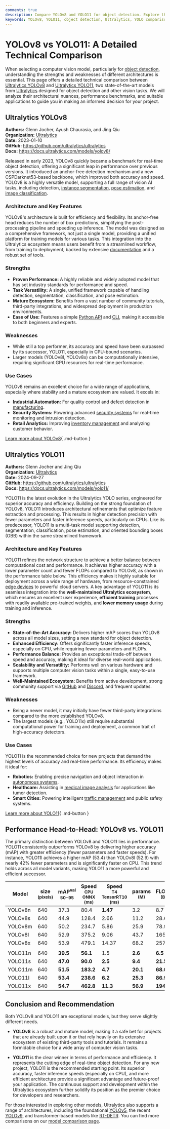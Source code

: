 ```yaml
---
comments: true
description: Compare YOLOv8 and YOLO11 for object detection. Explore their performance, architecture, and best-use cases to find the right model for your needs.
keywords: YOLOv8, YOLO11, object detection, Ultralytics, YOLO comparison, machine learning, computer vision, inference speed, model accuracy
---
```


# YOLOv8 vs YOLO11: A Detailed Technical Comparison

When selecting a computer vision model, particularly for [object detection](https://docs.ultralytics.com/tasks/detect/), understanding the strengths and weaknesses of different architectures is essential. This page offers a detailed technical comparison between [Ultralytics YOLOv8](https://docs.ultralytics.com/models/yolov8/) and [Ultralytics YOLO11](https://docs.ultralytics.com/models/yolo11/), two state-of-the-art models from [Ultralytics](https://www.ultralytics.com) designed for object detection and other vision tasks. We will analyze their architectural nuances, performance benchmarks, and suitable applications to guide you in making an informed decision for your project.

<script async src="https://cdn.jsdelivr.net/npm/chart.js"></script>
<script defer src="../../javascript/benchmark.js"></script>

<canvas id="modelComparisonChart" width="1024" height="400" active-models='["YOLOv8", "YOLO11"]'></canvas>

## Ultralytics YOLOv8

**Authors:** Glenn Jocher, Ayush Chaurasia, and Jing Qiu  
**Organization:** [Ultralytics](https://www.ultralytics.com/)  
**Date:** 2023-01-10  
**GitHub:** <https://github.com/ultralytics/ultralytics>  
**Docs:** <https://docs.ultralytics.com/models/yolov8/>

Released in early 2023, YOLOv8 quickly became a benchmark for real-time object detection, offering a significant leap in performance over previous versions. It introduced an anchor-free detection mechanism and a new CSPDarknet53-based backbone, which improved both accuracy and speed. YOLOv8 is a highly versatile model, supporting a full range of vision AI tasks, including detection, [instance segmentation](https://docs.ultralytics.com/tasks/segment/), [pose estimation](https://docs.ultralytics.com/tasks/pose/), and [image classification](https://docs.ultralytics.com/tasks/classify/).

### Architecture and Key Features

YOLOv8's architecture is built for efficiency and flexibility. Its anchor-free head reduces the number of box predictions, simplifying the post-processing pipeline and speeding up inference. The model was designed as a comprehensive framework, not just a single model, providing a unified platform for training models for various tasks. This integration into the Ultralytics ecosystem means users benefit from a streamlined workflow, from training to deployment, backed by extensive [documentation](https://docs.ultralytics.com/models/yolov8/) and a robust set of tools.

### Strengths

- **Proven Performance:** A highly reliable and widely adopted model that has set industry standards for performance and speed.
- **Task Versatility:** A single, unified framework capable of handling detection, segmentation, classification, and pose estimation.
- **Mature Ecosystem:** Benefits from a vast number of community tutorials, third-party integrations, and widespread deployment in production environments.
- **Ease of Use:** Features a simple [Python API](https://docs.ultralytics.com/usage/python/) and [CLI](https://docs.ultralytics.com/usage/cli/), making it accessible to both beginners and experts.

### Weaknesses

- While still a top performer, its accuracy and speed have been surpassed by its successor, YOLO11, especially in CPU-bound scenarios.
- Larger models (YOLOv8l, YOLOv8x) can be computationally intensive, requiring significant GPU resources for real-time performance.

### Use Cases

YOLOv8 remains an excellent choice for a wide range of applications, especially where stability and a mature ecosystem are valued. It excels in:

- **Industrial Automation:** For quality control and defect detection in [manufacturing](https://www.ultralytics.com/solutions/ai-in-manufacturing).
- **Security Systems:** Powering advanced [security systems](https://www.ultralytics.com/blog/security-alarm-system-projects-with-ultralytics-yolov8) for real-time monitoring and intrusion detection.
- **Retail Analytics:** Improving [inventory management](https://www.ultralytics.com/blog/ai-for-smarter-retail-inventory-management) and analyzing customer behavior.

[Learn more about YOLOv8](https://docs.ultralytics.com/models/yolov8/){ .md-button }

## Ultralytics YOLO11

**Authors:** Glenn Jocher and Jing Qiu  
**Organization:** [Ultralytics](https://www.ultralytics.com/)  
**Date:** 2024-09-27  
**GitHub:** <https://github.com/ultralytics/ultralytics>  
**Docs:** <https://docs.ultralytics.com/models/yolo11/>

YOLO11 is the latest evolution in the Ultralytics YOLO series, engineered for superior accuracy and efficiency. Building on the strong foundation of YOLOv8, YOLO11 introduces architectural refinements that optimize feature extraction and processing. This results in higher detection precision with fewer parameters and faster inference speeds, particularly on CPUs. Like its predecessor, YOLO11 is a multi-task model supporting detection, segmentation, classification, pose estimation, and oriented bounding boxes (OBB) within the same streamlined framework.

### Architecture and Key Features

YOLO11 refines the network structure to achieve a better balance between computational cost and performance. It achieves higher accuracy with a lower parameter count and fewer FLOPs compared to YOLOv8, as shown in the performance table below. This efficiency makes it highly suitable for deployment across a wide range of hardware, from resource-constrained [edge devices](https://docs.ultralytics.com/guides/nvidia-jetson/) to powerful cloud servers. A key advantage of YOLO11 is its seamless integration into the **well-maintained Ultralytics ecosystem**, which ensures an excellent user experience, **efficient training** processes with readily available pre-trained weights, and **lower memory usage** during training and inference.

### Strengths

- **State-of-the-Art Accuracy:** Delivers higher mAP scores than YOLOv8 across all model sizes, setting a new standard for object detection.
- **Enhanced Efficiency:** Offers significantly faster inference speeds, especially on CPU, while requiring fewer parameters and FLOPs.
- **Performance Balance:** Provides an exceptional trade-off between speed and accuracy, making it ideal for diverse real-world applications.
- **Scalability and Versatility:** Performs well on various hardware and supports multiple computer vision tasks within a single, easy-to-use framework.
- **Well-Maintained Ecosystem:** Benefits from active development, strong community support via [GitHub](https://github.com/ultralytics/ultralytics/issues) and [Discord](https://discord.com/invite/ultralytics), and frequent updates.

### Weaknesses

- Being a newer model, it may initially have fewer third-party integrations compared to the more established YOLOv8.
- The largest models (e.g., YOLO11x) still require substantial computational power for training and deployment, a common trait of high-accuracy detectors.

### Use Cases

YOLO11 is the recommended choice for new projects that demand the highest levels of accuracy and real-time performance. Its efficiency makes it ideal for:

- **Robotics:** Enabling precise navigation and object interaction in [autonomous systems](https://www.ultralytics.com/solutions/ai-in-automotive).
- **Healthcare:** Assisting in [medical image analysis](https://www.ultralytics.com/glossary/medical-image-analysis) for applications like tumor detection.
- **Smart Cities:** Powering intelligent [traffic management](https://www.ultralytics.com/blog/optimizingtraffic-management-with-ultralytics-yolo11) and public safety systems.

[Learn more about YOLO11](https://docs.ultralytics.com/models/yolo11/){ .md-button }

## Performance Head-to-Head: YOLOv8 vs. YOLO11

The primary distinction between YOLOv8 and YOLO11 lies in performance. YOLO11 consistently outperforms YOLOv8 by delivering higher accuracy (mAP) with greater efficiency (fewer parameters and faster speeds). For instance, YOLO11l achieves a higher mAP (53.4) than YOLOv8l (52.9) with nearly 42% fewer parameters and is significantly faster on CPU. This trend holds across all model variants, making YOLO11 a more powerful and efficient successor.

| Model   | size<br><sup>(pixels) | mAP<sup>val<br>50-95 | Speed<br><sup>CPU ONNX<br>(ms) | Speed<br><sup>T4 TensorRT10<br>(ms) | params<br><sup>(M) | FLOPs<br><sup>(B) |
| ------- | --------------------- | -------------------- | ------------------------------ | ----------------------------------- | ------------------ | ----------------- |
| YOLOv8n | 640                   | 37.3                 | 80.4                           | **1.47**                            | 3.2                | 8.7               |
| YOLOv8s | 640                   | 44.9                 | 128.4                          | 2.66                                | 11.2               | 28.6              |
| YOLOv8m | 640                   | 50.2                 | 234.7                          | 5.86                                | 25.9               | 78.9              |
| YOLOv8l | 640                   | 52.9                 | 375.2                          | 9.06                                | 43.7               | 165.2             |
| YOLOv8x | 640                   | 53.9                 | 479.1                          | 14.37                               | 68.2               | 257.8             |
|         |                       |                      |                                |                                     |                    |                   |
| YOLO11n | 640                   | **39.5**             | **56.1**                       | 1.5                                 | **2.6**            | **6.5**           |
| YOLO11s | 640                   | **47.0**             | **90.0**                       | **2.5**                             | **9.4**            | **21.5**          |
| YOLO11m | 640                   | **51.5**             | **183.2**                      | **4.7**                             | **20.1**           | **68.0**          |
| YOLO11l | 640                   | **53.4**             | **238.6**                      | **6.2**                             | **25.3**           | **86.9**          |
| YOLO11x | 640                   | **54.7**             | **462.8**                      | **11.3**                            | **56.9**           | **194.9**         |

## Conclusion and Recommendation

Both YOLOv8 and YOLO11 are exceptional models, but they serve slightly different needs.

- **YOLOv8** is a robust and mature model, making it a safe bet for projects that are already built upon it or that rely heavily on its extensive ecosystem of existing third-party tools and tutorials. It remains a formidable choice for a wide array of computer vision tasks.

- **YOLO11** is the clear winner in terms of performance and efficiency. It represents the cutting edge of real-time object detection. For any new project, YOLO11 is the recommended starting point. Its superior accuracy, faster inference speeds (especially on CPU), and more efficient architecture provide a significant advantage and future-proof your application. The continuous support and development within the Ultralytics ecosystem further solidify its position as the premier choice for developers and researchers.

For those interested in exploring other models, Ultralytics also supports a range of architectures, including the foundational [YOLOv5](https://docs.ultralytics.com/models/yolov5/), the recent [YOLOv9](https://docs.ultralytics.com/models/yolov9/), and transformer-based models like [RT-DETR](https://docs.ultralytics.com/models/rtdetr/). You can find more comparisons on our [model comparison page](https://docs.ultralytics.com/compare/).
